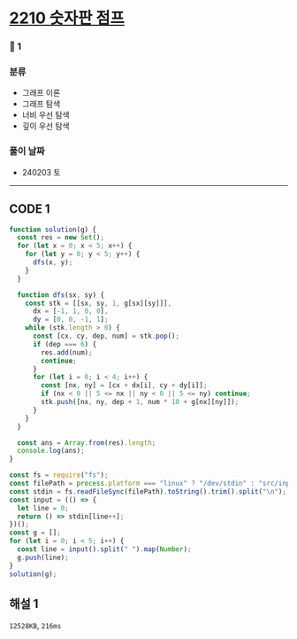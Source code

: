 # [2210 숫자판 점프](https://www.acmicpc.net/problem/2210)

### 🥈 1

### 분류

- 그래프 이론
- 그래프 탐색
- 너비 우선 탐색
- 깊이 우선 탐색

### 풀이 날짜

- 240203 토

---

## CODE 1

```javascript
function solution(g) {
  const res = new Set();
  for (let x = 0; x < 5; x++) {
    for (let y = 0; y < 5; y++) {
      dfs(x, y);
    }
  }

  function dfs(sx, sy) {
    const stk = [[sx, sy, 1, g[sx][sy]]],
      dx = [-1, 1, 0, 0],
      dy = [0, 0, -1, 1];
    while (stk.length > 0) {
      const [cx, cy, dep, num] = stk.pop();
      if (dep === 6) {
        res.add(num);
        continue;
      }
      for (let i = 0; i < 4; i++) {
        const [nx, ny] = [cx + dx[i], cy + dy[i]];
        if (nx < 0 || 5 <= nx || ny < 0 || 5 <= ny) continue;
        stk.push([nx, ny, dep + 1, num * 10 + g[nx][ny]]);
      }
    }
  }

  const ans = Array.from(res).length;
  console.log(ans);
}

const fs = require("fs");
const filePath = process.platform === "linux" ? "/dev/stdin" : "src/input.txt";
const stdin = fs.readFileSync(filePath).toString().trim().split("\n");
const input = (() => {
  let line = 0;
  return () => stdin[line++];
})();
const g = [];
for (let i = 0; i < 5; i++) {
  const line = input().split(" ").map(Number);
  g.push(line);
}
solution(g);
```

## 해설 1

`12528KB`, `216ms`
